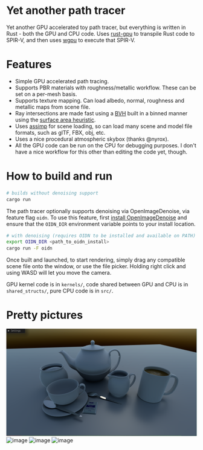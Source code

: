 # Yet another path tracer

Yet another GPU accelerated toy path tracer, but everything is written in Rust - both the GPU and CPU code. Uses [rust-gpu](https://github.com/EmbarkStudios/rust-gpu) to transpile Rust code to SPIR-V, and then uses [wgpu](https://github.com/gfx-rs/wgpu) to execute that SPIR-V. 

# Features
- Simple GPU accelerated path tracing.
- Supports PBR materials with roughness/metallic workflow. These can be set on a per-mesh basis.
- Supports texture mapping. Can load albedo, normal, roughness and metallic maps from scene file.
- Ray intersections are made fast using a [BVH](https://en.wikipedia.org/wiki/Bounding_volume_hierarchy) built in a binned manner using the [surface area heuristic](https://en.wikipedia.org/wiki/Bounding_interval_hierarchy#Construction). 
- Uses [assimp](https://github.com/assimp/assimp) for scene loading, so can load many scene and model file formats, such as glTF, FBX, obj, etc.
- Uses a nice procedural atmospheric skybox (thanks @nyrox).
- All the GPU code can be run on the CPU for debugging purposes. I don't have a nice workflow for this other than editing the code yet, though.

# How to build and run
```sh
# builds without denoising support
cargo run
```

The path tracer optionally supports denoising via OpenImageDenoise, via feature flag `oidn`. To use this feature, first [install OpenImageDenoise](https://www.openimagedenoise.org/downloads.html) and ensure that the `OIDN_DIR` environment variable points to your install location.

```sh
# with denoising (requires OIDN to be installed and available on PATH)
export OIDN_DIR <path_to_oidn_install>
cargo run -F oidn
```

Once built and launched, to start rendering, simply drag any compatible scene file onto the window, or use the file picker. Holding right click and using WASD will let you move the camera.

GPU kernel code is in `kernels/`, code shared between GPU and CPU is in `shared_structs/`, pure CPU code is in `src/`.

# Pretty pictures
![](image.png)
![image](https://user-images.githubusercontent.com/11212115/236666588-51cb006b-a1c6-4688-b49a-9dfc906cfa6c.png)
![image](https://user-images.githubusercontent.com/11212115/236580283-10b90b04-48fd-4863-95df-ca5f27afff26.png)
![image](https://user-images.githubusercontent.com/11212115/236580256-e1bda1b2-37fb-461d-919d-3a3c037eb955.png)
